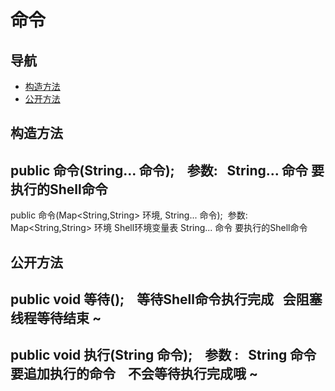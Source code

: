 # 命令 
## 导航 
* [构造方法](#构造方法)
* [公开方法](#公开方法) 
## 构造方法 
public 命令(String... 命令);   
参数:  
String... 命令 要执行的Shell命令  
---
public 命令(Map<String,String> 环境, String... 命令); 
参数:  
Map<String,String> 环境 Shell环境变量表
String... 命令 要执行的Shell命令 
## 公开方法 
public void 等待();   
等待Shell命令执行完成  
会阻塞线程等待结束 ~  
---
public void 执行(String 命令);   
参数 :  
String 命令 要追加执行的命令   
不会等待执行完成哦 ~  
---
